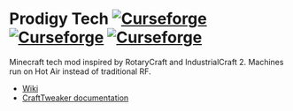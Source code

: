 # Prodigy Tech [![Curseforge](http://cf.way2muchnoise.eu/prodigy-tech.svg)](https://minecraft.curseforge.com/projects/prodigy-tech) [![Curseforge](http://cf.way2muchnoise.eu/versions/prodigy-tech.svg)](https://minecraft.curseforge.com/projects/prodigy-tech) [![Curseforge](http://cf.way2muchnoise.eu/packs/prodigy-tech.svg)](https://minecraft.curseforge.com/projects/prodigy-tech)

Minecraft tech mod inspired by RotaryCraft and IndustrialCraft 2. Machines run on Hot Air instead of traditional RF.

* [Wiki](https://ftb.gamepedia.com/Prodigy_Tech)
* [CraftTweaker documentation](https://github.com/Lykrast/ProdigyTech/wiki)
